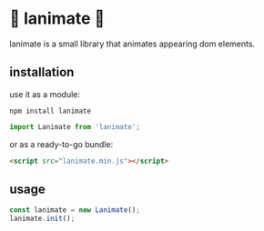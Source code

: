 # 🥤 lanimate 🥤

lanimate is a small library that animates appearing dom elements.

## installation

use it as a module:

```
npm install lanimate
```

```js
import Lanimate from 'lanimate';
```

or as a ready-to-go bundle:

```html
<script src="lanimate.min.js"></script>
```

## usage

```js
const lanimate = new Lanimate();
lanimate.init();
```
